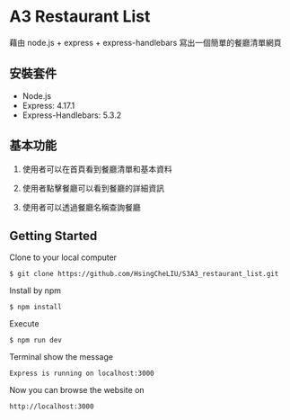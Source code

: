 # A3 Restaurant List
藉由 node.js + express + express-handlebars 寫出一個簡單的餐廳清單網頁

## 安裝套件

- Node.js
- Express: 4.17.1
- Express-Handlebars: 5.3.2

## 基本功能

1. 使用者可以在首頁看到餐廳清單和基本資料

2. 使用者點擊餐廳可以看到餐廳的詳細資訊

3. 使用者可以透過餐廳名稱查詢餐廳

## Getting Started
Clone to your local computer
```
$ git clone https://github.com/HsingCheLIU/S3A3_restaurant_list.git
```
Install by npm
```
$ npm install
```
Execute
```
$ npm run dev
```
Terminal show the message
```
Express is running on localhost:3000
```
Now you can browse the website on
```
http://localhost:3000
```